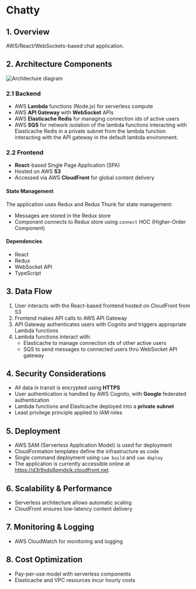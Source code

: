 # Chatty

## 1. Overview

AWS/React/WebSockets-based chat application.

## 2. Architecture Components

![Architecture diagram](https://lucid.app/publicSegments/view/1f0d5706-b2c0-47e2-8853-11cc1803693a/image.jpeg)

### 2.1 Backend

- AWS **Lambda** functions (Node.js) for serverless compute
- AWS **API Gateway** with **WebSocket** APIs
- AWS **Elasticache Redis** for managing connection ids of active users
- AWS **SQS** for network isolation of the lambda functions interacting with Elasticache Redis in a private subnet from the lambda function interacting with the API gateway in the default lambda environment.

### 2.2 Frontend

- **React**-based Single Page Application (SPA)
- Hosted on AWS **S3**
- Accessed via AWS **CloudFront** for global content delivery

#### State Management

The application uses Redux and Redux Thunk for state management:

- Messages are stored in the Redux store
- Component connects to Redux store using `connect` HOC (Higher-Order Component)

#### Dependencies

- React
- Redux
- WebSocket API
- TypeScript

## 3. Data Flow

1. User interacts with the React-based frontend hosted on CloudFront from S3
2. Frontend makes API calls to AWS API Gateway
3. API Gateway authenticates users with Cognito and triggers appropriate Lambda functions
4. Lambda functions interact with:
   - Elasticache to manage connection ids of other active users
   - SQS to send messages to connected users thru WebSocket API gateway

## 4. Security Considerations

- All data in transit is encrypted using **HTTPS**
- User authentication is handled by AWS Cognito, with **Google** federated authentication
- Lambda functions and Elasticache deployed into a **private subnet**
- Least privilege principle applied to IAM roles

## 5. Deployment

- AWS SAM (Serverless Application Model) is used for deployment
- CloudFormation templates define the infrastructure as code
- Single command deployment using `sam build` and `sam deploy`
- The application is currently accessible online at https://d3r9xds8pmdxik.cloudfront.net.

## 6. Scalability & Performance

- Serverless architecture allows automatic scaling
- CloudFront ensures low-latency content delivery

## 7. Monitoring & Logging

- AWS CloudWatch for monitoring and logging

## 8. Cost Optimization

- Pay-per-use model with serverless components
- Elasticache and VPC resources incur hourly costs

